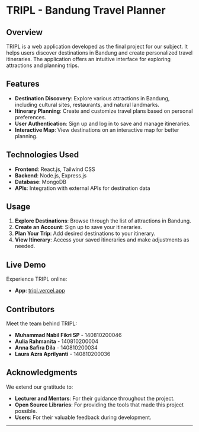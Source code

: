 # TRIPL - Bandung Travel Planner
## Overview

TRIPL is a web application developed as the final project for our subject. It helps users discover destinations in Bandung and create personalized travel itineraries. The application offers an intuitive interface for exploring attractions and planning trips.


## Features

- **Destination Discovery**: Explore various attractions in Bandung, including cultural sites, restaurants, and natural landmarks.
- **Itinerary Planning**: Create and customize travel plans based on personal preferences.
- **User Authentication**: Sign up and log in to save and manage itineraries.
- **Interactive Map**: View destinations on an interactive map for better planning.

## Technologies Used

- **Frontend**: React.js, Tailwind CSS
- **Backend**: Node.js, Express.js
- **Database**: MongoDB
- **APIs**: Integration with external APIs for destination data

## Usage

1. **Explore Destinations**: Browse through the list of attractions in Bandung.
2. **Create an Account**: Sign up to save your itineraries.
3. **Plan Your Trip**: Add desired destinations to your itinerary.
4. **View Itinerary**: Access your saved itineraries and make adjustments as needed.

## Live Demo

Experience TRIPL online:

- **App**: [tripl.vercel.app](https://tripl.vercel.app/)

## Contributors

Meet the team behind TRIPL:

- **Muhammad Nabil Fikri SP** - 140810200046
- **Aulia Rahmanita** - 140810200004
- **Anna Safira Dila** - 140810200034
- **Laura Azra Aprilyanti** - 140810200036


## Acknowledgments

We extend our gratitude to:

- **Lecturer and Mentors**: For their guidance throughout the project.
- **Open Source Libraries**: For providing the tools that made this project possible.
- **Users**: For their valuable feedback during development.

---
